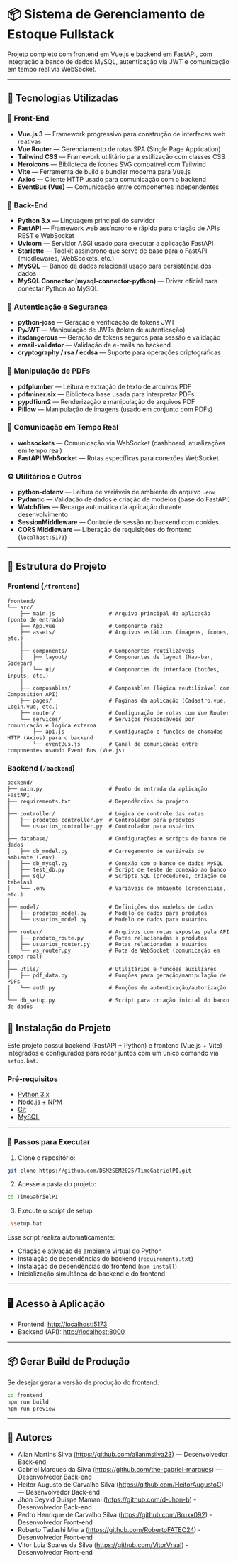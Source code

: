 
# 📦 Sistema de Gerenciamento de Estoque Fullstack

Projeto completo com frontend em Vue.js e backend em FastAPI, com integração a banco de dados MySQL, autenticação via JWT e comunicação em tempo real via WebSocket.

---

## 🧰 Tecnologias Utilizadas

### 🔹 Front-End

- **Vue.js 3** — Framework progressivo para construção de interfaces web reativas  
- **Vue Router** — Gerenciamento de rotas SPA (Single Page Application)  
- **Tailwind CSS** — Framework utilitário para estilização com classes CSS  
- **Heroicons** — Biblioteca de ícones SVG compatível com Tailwind  
- **Vite** — Ferramenta de build e bundler moderna para Vue.js  
- **Axios** — Cliente HTTP usado para comunicação com o backend  
- **EventBus (Vue)** — Comunicação entre componentes independentes  

### 🔸 Back-End

- **Python 3.x** — Linguagem principal do servidor  
- **FastAPI** — Framework web assíncrono e rápido para criação de APIs REST e WebSocket  
- **Uvicorn** — Servidor ASGI usado para executar a aplicação FastAPI  
- **Starlette** — Toolkit assíncrono que serve de base para o FastAPI (middlewares, WebSockets, etc.)  
- **MySQL** — Banco de dados relacional usado para persistência dos dados  
- **MySQL Connector (mysql-connector-python)** — Driver oficial para conectar Python ao MySQL  

### 🔐 Autenticação e Segurança

- **python-jose** — Geração e verificação de tokens JWT  
- **PyJWT** — Manipulação de JWTs (token de autenticação)  
- **itsdangerous** — Geração de tokens seguros para sessão e validação  
- **email-validator** — Validação de e-mails no backend  
- **cryptography / rsa / ecdsa** — Suporte para operações criptográficas  

### 🧾 Manipulação de PDFs

- **pdfplumber** — Leitura e extração de texto de arquivos PDF  
- **pdfminer.six** — Biblioteca base usada para interpretar PDFs  
- **pypdfium2** — Renderização e manipulação de arquivos PDF  
- **Pillow** — Manipulação de imagens (usado em conjunto com PDFs)  

### 🔄 Comunicação em Tempo Real

- **websockets** — Comunicação via WebSocket (dashboard, atualizações em tempo real)  
- **FastAPI WebSocket** — Rotas específicas para conexões WebSocket  

### ⚙️ Utilitários e Outros

- **python-dotenv** — Leitura de variáveis de ambiente do arquivo `.env`  
- **Pydantic** — Validação de dados e criação de modelos (base do FastAPI)  
- **Watchfiles** — Recarga automática da aplicação durante desenvolvimento  
- **SessionMiddleware** — Controle de sessão no backend com cookies  
- **CORS Middleware** — Liberação de requisições do frontend (`localhost:5173`)  

---

## 📁 Estrutura do Projeto

### Frontend (`/frontend`)

```
frontend/
└── src/
    ├── main.js                 # Arquivo principal da aplicação (ponto de entrada)
    ├── App.vue                 # Componente raiz
    ├── assets/                 # Arquivos estáticos (imagens, ícones, etc.)
    │
    ├── components/             # Componentes reutilizáveis
    │   ├── layout/             # Componentes de layout (Nav-bar, Sidebar)
    │   └── ui/                 # Componentes de interface (botões, inputs, etc.)
    │
    ├── composables/            # Composables (lógica reutilizável com Composition API)
    ├── pages/                  # Páginas da aplicação (Cadastro.vue, Login.vue, etc.)
    ├── router/                 # Configuração de rotas com Vue Router
    └── services/               # Serviços responsáveis por comunicação e lógica externa
        ├── api.js              # Configuração e funções de chamadas HTTP (Axios) para o backend
        └── eventBus.js         # Canal de comunicação entre componentes usando Event Bus (Vue.js)
```

### Backend (`/backend`)

```
backend/
├── main.py                     # Ponto de entrada da aplicação FastAPI
├── requirements.txt            # Dependências do projeto
│
├── controller/                 # Lógica de controle das rotas
│   ├── produtos_controller.py  # Controlador para produtos
│   └── usuarios_controller.py  # Controlador para usuários
│
├── database/                   # Configurações e scripts de banco de dados
│   ├── db_model.py             # Carregamento de variáveis de ambiente (.env)
│   ├── db_mysql.py             # Conexão com o banco de dados MySQL
│   ├── test_db.py              # Script de teste de conexão ao banco
│   ├── sql/                    # Scripts SQL (procedures, criação de tabelas)
│   └── .env                    # Variáveis de ambiente (credenciais, etc.)
│
├── model/                      # Definições dos modelos de dados
│   ├── produtos_model.py       # Modelo de dados para produtos
│   └── usuarios_model.py       # Modelo de dados para usuários
│
├── router/                     # Arquivos com rotas expostas pela API
│   ├── produto_route.py        # Rotas relacionadas a produtos
│   ├── usuarios_router.py      # Rotas relacionadas a usuários
│   └── ws_router.py            # Rota de WebSocket (comunicação em tempo real)
│
├── utils/                      # Utilitários e funções auxiliares
│   ├── pdf_data.py             # Funções para geração/manipulação de PDFs
│   └── auth.py                 # Funções de autenticação/autorização
│
└── db_setup.py                 # Script para criação inicial do banco de dados
```

## 🚀 Instalação do Projeto

Este projeto possui backend (FastAPI + Python) e frontend (Vue.js + Vite) integrados e configurados para rodar juntos com um único comando via `setup.bat`.

### Pré-requisitos

- [Python 3.x](https://www.python.org/downloads/)
- [Node.js + NPM](https://nodejs.org/)
- [Git](https://git-scm.com/)
- [MySQL](https://dev.mysql.com/downloads/installer/)

---

### 🔧 Passos para Executar

1. Clone o repositório:

```bash
git clone https://github.com/DSM2SEM2025/TimeGabrielPI.git
```

2. Acesse a pasta do projeto:

```bash
cd TimeGabrielPI
```

3. Execute o script de setup:

```bash
.\setup.bat
```

Esse script realiza automaticamente:

- Criação e ativação de ambiente virtual do Python
- Instalação de dependências do backend (`requirements.txt`)
- Instalação de dependências do frontend (`npm install`)
- Inicialização simultânea do backend e do frontend

---

## 🖥️ Acesso à Aplicação

- Frontend: [http://localhost:5173](http://localhost:5173)  
- Backend (API): [http://localhost:8000](http://localhost:8000)

---

## 📦 Gerar Build de Produção

Se desejar gerar a versão de produção do frontend:

```bash
cd frontend
npm run build
npm run preview
```

---

## 👥 Autores

- Allan Martins Silva (https://github.com/allanmsilva23) — Desenvolvedor Back-end  
- Gabriel Marques da Silva (https://github.com/the-gabriel-marques) — Desenvolvedor Back-end
- Heitor Augusto de Carvalho Silva (https://github.com/HeitorAugustoC) — Desenvolvedor Back-end
- Jhon Deyvid Quispe Mamani (https://github.com/d-Jhon-b) - Desenvolvedor Back-end
- Pedro Henrique de Carvalho Silva (https://github.com/Bruxx092) - Desenvolvedor Front-end
- Roberto Tadashi Miura (https://github.com/RobertoFATEC24) - Desenvolvedor Front-end
- Vitor Luiz Soares da Silva (https://github.com/VitorVraal) - Desenvolvedor Front-end
